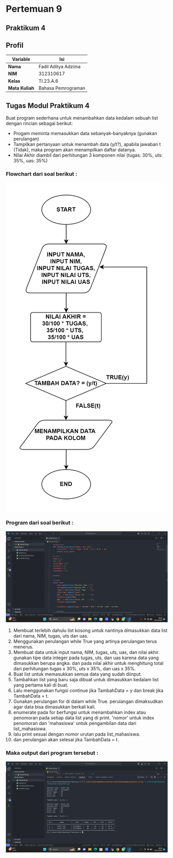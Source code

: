 # Pertemuan 9
## Praktikum 4

## Profil
| Variable | Isi |
| -------- | --- |
| **Nama** | Fadil Aditya Adzima |
| **NIM** |  312310617 |
| **Kelas** | TI.23.A.6 |
| **Mata Kuliah** | Bahasa Pemrograman |


## Tugas Modul Praktikum 4 
Buat program sederhana untuk menambahkan data kedalam sebuah list dengan rincian sebagai berikut:
- Progam meminta memasukkan data sebanyak-banyaknya (gunakan perulangan)
- Tampilkan pertanyaan untuk menambah data (y/t?), apabila jawaban t (Tidak), maka program akan menampilkan daftar datanya. 
- Nilai Akhir diambil dari perhitungan 3 komponen nilai (tugas: 30%, uts: 35%, uas: 35%)

### Flowchart dari soal berikut : 
![1](203466715-1c371874-e7ca-45c7-9a04-a5c1b0c8b9ba.png)

### Program dari soal berikut : 
![2](bener.png)
1. Membuat terlebih dahulu list kosong untuk nantinya dimasukkan data list dari nama, NIM, tugas, uts dan uas.
2. Menggunakan perulangan while True yang artinya perulangan terus menerus.
3. Membuat data untuk input nama, NIM, tugas, uts, uas, dan nilai akhir. gunakan tipe data integer pada tugas, uts, dan uas karena data yang dimasukkan berupa angka. dan pada nilai akhir untuk menghitung total dari perhitungan tugas x 30%, uts x 35%, dan uas x 35%.
4. Buat list untuk memasukkan semua data yang sudah diinput.
5. Tambahkan list yang baru saja dibuat untuk dimasukkan kedalam list yang pertama kali di buat.
6. Lalu menggunakan fungsi continue jika TambahData = y dan break jika TambahData = t.
7. Gunakan perulangan for di dalam while True. perulangan dimaksudkan agar data bisa dimasukkan berkali kali.
8. enumerate pada for berfungsi untuk menambahkan index atau penomoran pada setiap data list yang di print. 'nomor' untuk index penomoran dan 'mahasiswa' untuk pengambilan data dari list_mahasiswa. 
9. lalu print sesuai dengan nomor urutan pada list_mahasiswa.
10. dan perulangan akan selesai jika TambahData = t.

### Maka output dari program tersebut : 
![3](cuy.png)
